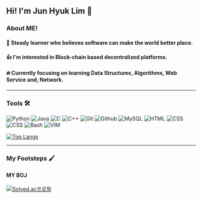 ## Hi! I'm Jun Hyuk Lim 👋

### About ME!
#### 🌱 Steady learner who believes software can make the world better place.
#### 👍 I'm interested in Block-chain based decentralized platforms.
#### 🔥 Currently focusing on learning Data Structures, Algorithms, Web Service and, Network.

---

### Tools 🛠

<img alt="Python" src ="https://img.shields.io/badge/Python-3776AB.svg?&style=for-the-badge&logo=Python&logoColor=white"/> <img alt="Java" src ="https://img.shields.io/badge/Java-orange.svg?&style=for-the-badge&logo=Java&logoColor=white"/> <img alt="C" src ="https://img.shields.io/badge/C-yellow.svg?&style=for-the-badge&logo=C&logoColor=white"/> <img alt="C++" src ="https://img.shields.io/badge/C++-blue.svg?style=for-the-badge&logo=c%2B%2B&logoColor=white"/> <img alt="Git" src ="https://img.shields.io/badge/Git-yellow.svg?style=for-the-badge&logo=git&logoColor=white"/> <img alt="Github" src ="https://img.shields.io/badge/Github-limeyellow.svg?style=for-the-badge&logo=github&logoColor=white"/> <img alt="MySQL" src ="https://img.shields.io/badge/mysql-5C7AEA.svg?style=for-the-badge&logo=mysql&logoColor=white"/> <img alt="HTML" src ="https://img.shields.io/badge/html-FF7600.svg?style=for-the-badge&logo=html5&logoColor=white"/> <img alt="CSS" src ="https://img.shields.io/badge/css-3DB2FF.svg?style=for-the-badge&logo=css3&logoColor=white"/> <img alt="CSS" src ="https://img.shields.io/badge/javascript-FFE459.svg?style=for-the-badge&logo=javascript&logoColor=white"/> <img alt="Bash" src ="https://img.shields.io/badge/gnubash-4EAA25.svg?style=for-the-badge&logo=gnubash&logoColor=white"/> <img alt="VIM" src ="https://img.shields.io/badge/vim-019733.svg?style=for-the-badge&logo=vim&logoColor=white"/>

[![Top Langs](https://github-readme-stats.vercel.app/api/top-langs/?username=limjunhyuk97&layout=compact)](https://github.com/anuraghazra/github-readme-stats)


---

### My Footsteps 🖌

#### MY BOJ

[![Solved.ac프로필](http://mazassumnida.wtf/api/generate_badge?boj=wnsgurl97)](https://solved.ac/profile/wnsgurl97)


